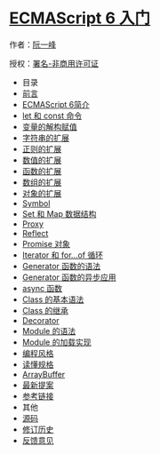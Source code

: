 # [ECMAScript 6 入门]()

作者：[阮一峰](http://www.ruanyifeng.com)

授权：<a rel="license" href="http://creativecommons.org/licenses/by-nc/4.0/">署名-非商用许可证</a>

- 目录
- [前言](README.md)
- [ECMAScript 6简介](docs/intro.md)
- [let 和 const 命令](docs/let.md)
- [变量的解构赋值](docs/destructuring.md)
- [字符串的扩展](docs/string.md)
- [正则的扩展](docs/regex.md)
- [数值的扩展](docs/number.md)
- [函数的扩展](docs/function.md)
- [数组的扩展](docs/array.md)
- [对象的扩展](docs/object.md)
- [Symbol](docs/symbol.md)
- [Set 和 Map 数据结构](docs/set-map.md)
- [Proxy](docs/proxy.md)
- [Reflect](docs/reflect.md)
- [Promise 对象](docs/promise.md)
- [Iterator 和 for...of 循环](docs/iterator.md)
- [Generator 函数的语法](docs/generator.md)
- [Generator 函数的异步应用](docs/generator-async.md)
- [async 函数](docs/async.md)
- [Class 的基本语法](docs/class.md)
- [Class 的继承](docs/class-extends.md)
- [Decorator](docs/decorator.md)
- [Module 的语法](docs/module.md)
- [Module 的加载实现](docs/module-loader.md)
- [编程风格](docs/style.md)
- [读懂规格](docs/spec.md)
- [ArrayBuffer](docs/arraybuffer.md)
- [最新提案](docs/proposals.md)
- [参考链接](docs/reference.md)
- 其他
- [源码](http://github.com/ruanyf/es6tutorial/)
- [修订历史](https://github.com/ruanyf/es6tutorial/commits/gh-pages)
- [反馈意见](https://github.com/ruanyf/es6tutorial/issues)
